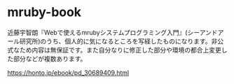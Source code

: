# mruby-book

近藤宇智朗『Webで使えるmrubyシステムプログラミング入門』(シーアンドアール研究所)のうち、個人的に気になるところを写経したものになります。非公式なため内容は無保証です。また自分なりに修正した部分や環境の都合上変更した部分などが複数あります。

https://honto.jp/ebook/pd_30689409.html
